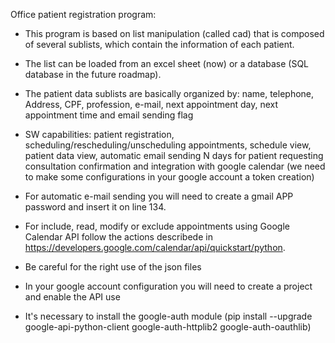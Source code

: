 Office patient registration program:
- This program is based on list manipulation (called cad) that is composed of several sublists, which contain the information of each patient.

- The list can be loaded from an excel sheet (now) or a database (SQL database in the future roadmap).

- The patient data sublists are basically organized by: name, telephone, Address, CPF, profession, e-mail, next appointment day, next appointment time and email sending flag

- SW capabilities: patient registration, scheduling/rescheduling/unscheduling appointments, schedule view, patient data view, automatic email sending N days for patient requesting consultation confirmation and integration with google calendar (we need to make some configurations in your google account a token
creation)

- For automatic e-mail sending you will need to create a gmail APP password and insert it on line 134.

- For include, read, modify or exclude appointments using Google Calendar API follow the actions describede  in https://developers.google.com/calendar/api/quickstart/python. 

- Be careful for the right use of the json files 

- In your google account configuration you will need to create a project and enable the API use

- It's necessary to install the google-auth module (pip install --upgrade google-api-python-client google-auth-httplib2 google-auth-oauthlib)
